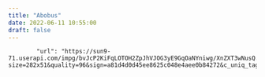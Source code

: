 ```yaml
---
title: "Abobus"
date: 2022-06-11 10:55:00
draft: false
---
```


            "url": "https://sun9-71.userapi.com/impg/bvJcP2KiFqLOTOH2ZpJhVJOG3yE9GqOaNYniwg/XnZXT3wNusQ.jpg?size=282x51&quality=96&sign=a81d4d0d45ee8625c048e4aee0b84272&c_uniq_tag=5IDKdDoOCTNLN5836V8iCgtlApikLCQQWzkbVNua328&type=album",
